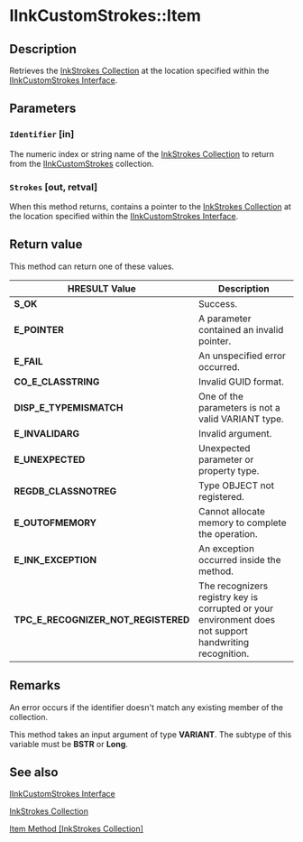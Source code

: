 # IInkCustomStrokes::Item

## Description

Retrieves the [InkStrokes Collection](https://learn.microsoft.com/previous-versions/windows/desktop/legacy/ms703293(v=vs.85)) at the location specified within the [IInkCustomStrokes Interface](https://learn.microsoft.com/windows/desktop/api/msinkaut/nn-msinkaut-iinkcustomstrokes).

## Parameters

### `Identifier` [in]

The numeric index or string name of the [InkStrokes Collection](https://learn.microsoft.com/previous-versions/windows/desktop/legacy/ms703293(v=vs.85)) to return from the [IInkCustomStrokes](https://learn.microsoft.com/windows/desktop/api/msinkaut/nn-msinkaut-iinkcustomstrokes) collection.

### `Strokes` [out, retval]

When this method returns, contains a pointer to the [InkStrokes Collection](https://learn.microsoft.com/previous-versions/windows/desktop/legacy/ms703293(v=vs.85)) at the location specified within the [IInkCustomStrokes Interface](https://learn.microsoft.com/windows/desktop/api/msinkaut/nn-msinkaut-iinkcustomstrokes).

## Return value

This method can return one of these values.

| HRESULT Value | Description |
| --- | --- |
| **S_OK** | Success. |
| **E_POINTER** | A parameter contained an invalid pointer. |
| **E_FAIL** | An unspecified error occurred. |
| **CO_E_CLASSTRING** | Invalid GUID format. |
| **DISP_E_TYPEMISMATCH** | One of the parameters is not a valid VARIANT type. |
| **E_INVALIDARG** | Invalid argument. |
| **E_UNEXPECTED** | Unexpected parameter or property type. |
| **REGDB_CLASSNOTREG** | Type OBJECT not registered. |
| **E_OUTOFMEMORY** | Cannot allocate memory to complete the operation. |
| **E_INK_EXCEPTION** | An exception occurred inside the method. |
| **TPC_E_RECOGNIZER_NOT_REGISTERED** | The recognizers registry key is corrupted or your environment does not support handwriting recognition. |

## Remarks

An error occurs if the identifier doesn't match any existing member of the collection.

This method takes an input argument of type **VARIANT**. The subtype of this variable must be **BSTR** or **Long**.

## See also

[IInkCustomStrokes Interface](https://learn.microsoft.com/windows/desktop/api/msinkaut/nn-msinkaut-iinkcustomstrokes)

[InkStrokes Collection](https://learn.microsoft.com/previous-versions/windows/desktop/legacy/ms703293(v=vs.85))

[Item Method [InkStrokes Collection]](https://learn.microsoft.com/windows/desktop/api/msinkaut/nf-msinkaut-iinkstrokes-item)